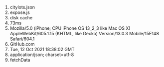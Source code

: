 1. citylots.json
2. expose.js
3. disk cache
4. 73ms
5. Mozilla/5.0 (iPhone; CPU iPhone OS 13_2_3 like Mac OS X) AppleWebKit/605.1.15 (KHTML, like Gecko) Version/13.0.3 Mobile/15E148 Safari/604.1
6. GitHub.com
7. Tue, 12 Oct 2021 18:38:02 GMT
8. application/json; charset=utf-8
9. fetchData
